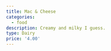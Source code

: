```yaml
---
title: Mac & Cheese
categories:
  - food
description: Creamy and milky I guess.
type: Dairy
price: '4.00'
---
```


